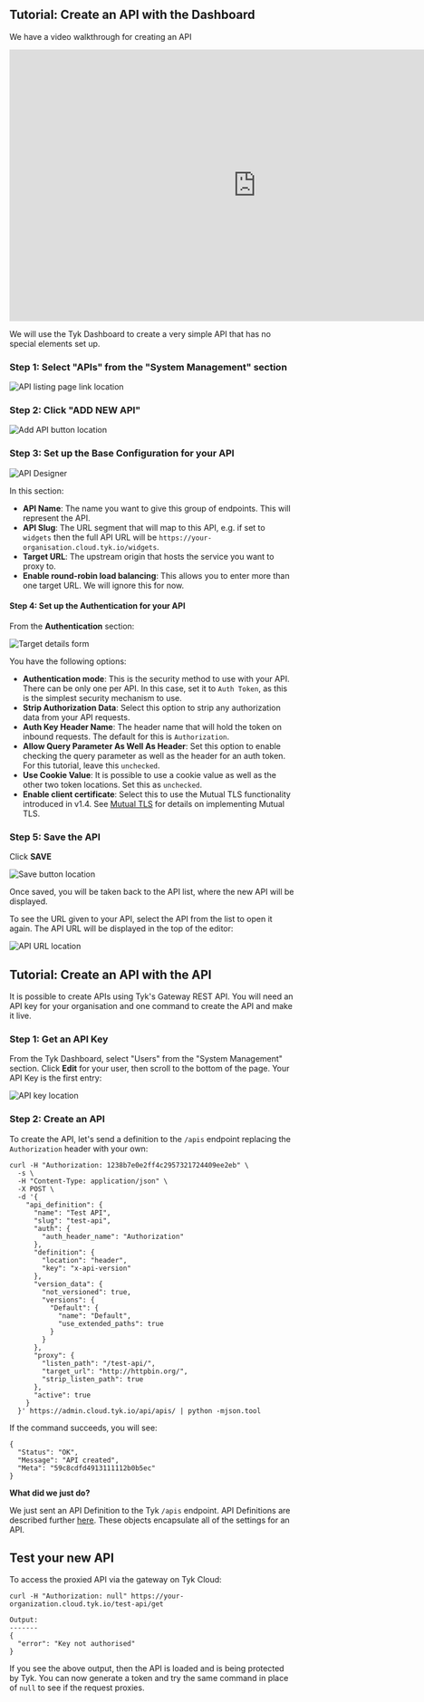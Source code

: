 <!-- START OMIT -->
## <a name="with-dashboard"></a>Tutorial: Create an API with the Dashboard

We have a video walkthrough for creating an API

<iframe width="870" height="480" src="https://www.youtube.com/embed/gGM69M9_m1w" frameborder="0" gesture="media" allowfullscreen></iframe>

We will use the Tyk Dashboard to create a very simple API that has no special elements set up.

### Step 1: Select "APIs" from the "System Management" section

![API listing page link location][1]

### Step 2: Click "ADD NEW API"

![Add API button location][2]

### Step 3: Set up the Base Configuration for your API

![API Designer][3]

In this section:

*   **API Name**: The name you want to give this group of endpoints. This will represent the API.
*   **API Slug**: The URL segment that will map to this API, e.g. if set to `widgets` then the full API URL will be `https://your-organisation.cloud.tyk.io/widgets`.
*   **Target URL**: The upstream origin that hosts the service you want to proxy to.
*   **Enable round-robin load balancing**: This allows you to enter more than one target URL. We will ignore this for now.

#### Step 4: Set up the Authentication for your API

From the **Authentication** section:

![Target details form][4]

You have the following options:

*   **Authentication mode**: This is the security method to use with your API. There can be only one per API. In this case, set it to `Auth Token`, as this is the simplest security mechanism to use.
*   **Strip Authorization Data**: Select this option to strip any authorization data from your API requests.
*   **Auth Key Header Name**: The header name that will hold the token on inbound requests. The default for this is `Authorization`.
*   **Allow Query Parameter As Well As Header**: Set this option to enable checking the query parameter as well as the header for an auth token. For this tutorial, leave this `unchecked`.
*   **Use Cookie Value**: It is possible to use a cookie value as well as the other two token locations. Set this as `unchecked`.
*   **Enable client certificate**: Select this to use the Mutual TLS functionality introduced in v1.4. See [Mutual TLS](/docs/security/tls-and-ssl/mutual-tls/) for details on implementing Mutual TLS.

### Step 5: Save the API

Click **SAVE**

![Save button location][5]

Once saved, you will be taken back to the API list, where the new API will be displayed.

To see the URL given to your API, select the API from the list to open it again. The API URL will be displayed in the top of the editor:

![API URL location][6]

## <a name="with-api"></a>Tutorial: Create an API with the API

It is possible to create APIs using Tyk's Gateway REST API. You will need an API key for your organisation and one command to create the API and make it live.

### Step 1: Get an API Key

From the Tyk Dashboard, select "Users" from the "System Management" section. Click **Edit** for your user, then scroll to the bottom of the page. Your API Key is the first entry:

![API key location][7]


### Step 2: Create an API

To create the API, let's send a definition to the `/apis` endpoint replacing the `Authorization` header with your own:
```{.copyWrapper}
curl -H "Authorization: 1238b7e0e2ff4c2957321724409ee2eb" \
  -s \
  -H "Content-Type: application/json" \
  -X POST \
  -d '{
    "api_definition": {
      "name": "Test API",
      "slug": "test-api",
      "auth": {
        "auth_header_name": "Authorization"
      },
      "definition": {
        "location": "header",
        "key": "x-api-version"
      },
      "version_data": {
        "not_versioned": true,
        "versions": {
          "Default": {
            "name": "Default",
            "use_extended_paths": true
          }
        }
      },
      "proxy": {
        "listen_path": "/test-api/",
        "target_url": "http://httpbin.org/",
        "strip_listen_path": true
      },
      "active": true
    }
  }' https://admin.cloud.tyk.io/api/apis/ | python -mjson.tool
```

[1]: /docs/img/dashboard/system-management/apis2.7.png
[2]: /docs/img/dashboard/system-management/add_API_button_new_2.5.png
[3]: /docs/img/dashboard/system-management/api_settings_2.5.png
[4]: /docs/img/dashboard/system-management/authentication_2.5.png
[5]: /docs/img/dashboard/system-management/api_save_2.5.png
[6]: /docs/img/dashboard/system-management/api_url_2.5.png
[7]: /docs/img/dashboard/system-management/api_access_cred_2.5.png
[8]: /docs/tyk-rest-api/api-definition-object-details/
<!-- END OMIT -->

If the command succeeds, you will see:
```
{
  "Status": "OK",
  "Message": "API created",
  "Meta": "59c8cdfd4913111112b0b5ec"
}
```

**What did we just do?**

We just sent an API Definition to the Tyk `/apis` endpoint. API Definitions are described further [here][8]. These objects encapsulate all of the settings for an API.

## <a name="test-new-api"></a>Test your new API

To access the proxied API via the gateway on Tyk Cloud:
```
curl -H "Authorization: null" https://your-organization.cloud.tyk.io/test-api/get
    
Output:
-------
{
  "error": "Key not authorised"
}
```

If you see the above output, then the API is loaded and is being protected by Tyk. You can now generate a token and try the same command in place of `null` to see if the request proxies.